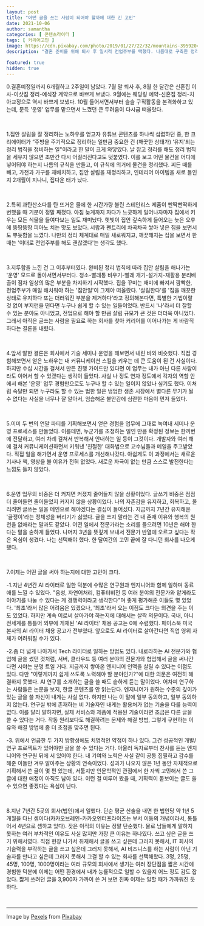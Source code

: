 ```yaml
---
layout: post
title: "어떤 글을 쓰는 사람이 되어야 할까에 대한 긴 고민"
date: 2021-10-06
author: samantha
categories: [ 콘텐츠라이터 ]
tags: [ 커리어고민 ]
image: https://cdn.pixabay.com/photo/2019/01/27/22/32/mountains-3959204_1280.jpg
description: "결혼 준비를 위해 퇴사 후 일시적 전업주부를 택했다. 나름대로 구축한 정리 시스템에 따라 신혼집을 꾸미는 재미에 맛 들이다, 본격적으로 매일같이 반복되는 집안일을 마주하니 먹먹해졌다. 역시 나는 내 가치를 인정받는 글쓰기를 해야겠다. 만 7년간 여러 종류의 글을 써왔다. 그럼 앞으로 어떤 글을 쓰는 사람이 되어야 할까? 고민이 깊다."

featured: true
hidden: true
---
```


0.결혼예정일까지 6개월하고 2주일이 남았다. 7월 말 퇴사 후, 8월 한 달간은 신혼집 이사-이삿짐 정리-예식장 계약으로 바쁘게 보냈다. 9월에는 웨딩링 예약-신혼집 정리-치아교정으로 역시 바쁘게 보냈다. 10월 들어서면서부터 슬슬 구직활동을 본격화하고 있는데, 문득 '운영' 업무를 맡으면서 느꼈던 큰 두려움이 다시금 떠올랐다.

<br/>

1.집안 살림을 잘 정리하는 노하우를 얻고자 유튜브 콘텐츠를 하나씩 섭렵하던 중, 한 크리에이터가 “주방을 주기적으로 정리하는 일만큼 중요한 건 (깨끗한 상태가) ‘유지’되는 정리 법칙을 정비하는 일"이라고 한 말이 크게 와닿았다. 날 잡고 정리를 해도 정리 법칙을 세우지 않으면 조만간 다시 어질러진다고도 덧붙였다. 이를 보고 어떤 물건을 어디에 넣어둬야 하는지 나름의 규칙을 만들고, 이 규칙에 의거에 물건을 정리했다. 찌든 때를 빼고, 가전과 가구를 재배치하고, 집안 살림을 재정리하고, 인테리어 아이템을 새로 들인 지 2개월이 지나니, 집다운 태가 났다.

<br/>

2.특히 과탄산소다를 탄 뜨거운 물에 한 시간가량 불린 스테인리스 제품이 빤딱빤딱하게 변했을 때 기분이 정말 째졌다. 아침 늦게까지 자다가 느긋하게 일어나자마자 집에서 키우는 모든 식물을 들여다보는 일도 재미났다. 햇빛이 집안 깊숙하게 들어오는 늦은 오후에 뚱땅뚱땅 피아노 치는 맛도 보았다. 서랍과 펜트리에 차곡차곡 쌓아 넣은 짐을 보면서도 뿌듯함을 느꼈다. 나만의 정리 체계대로 매일 새로워지고, 깨끗해지는 집을 보면서 한때는 '이대로 전업주부를 해도 괜찮겠다'는 생각도 했다.

<br/>

3.지루함을 느낀 건 그 이후부터였다. 완비된 정리 법칙에 따라 집안 살림을 해나가는 '운영' 모드로 돌아서면서부터다. 청소-빨래통 비우기-빨래 개기-설거지-재활용 분리배출이 점차 일상의 많은 부분을 차지하기 시작했다. 집을 꾸미는 재미에 빠져서 깜빡한, 전업주부가 매일 해치워야 하는 '집안일'이 그제야 떠올랐다. '살림한다'를 '집을 깨끗한 상태로 유지하다 또는 더러워진 부분을 제거하다'라고 정의해본다면, 특별한 기법이랄 것 없이 부지런을 떤다면 누구나 쉽게 할 수 있는 일들이었다. 반드시 '나'라서 더 잘할 수 있는 분야도 아니었고, 전업으로 해야 할 만큼 살림 규모가 큰 것은 더더욱 아니었다. 그래서 아직은 글쓰는 사람을 필요로 하는 회사를 찾아 커리어를 이어나가는 게 바람직하다는 결론을 내렸다.

<br/>

4.앞서 말한 결론은 회사에서 기술 세미나 운영을 해보면서 내린 바와 비슷했다. 직접 경험해보면서 얻은 노하우는 내 커뮤니케이션 스킬을 키우는 데 큰 도움이 된 건 사실이다. 하지만 수십 시간을 걸쳐서 만든 진행 가이드만 있다면 이 업무는 내가 아닌 다른 사람이라도 이어서 할 수 있겠다는 생각이 들었다. 사실 나 정도 연차 정도에서 각자의 역할 안에서 해본 '운영' 업무 경험만으로도 누구나 할 수 있는 일이지 않았나 싶기도 했다. 이처럼 숙달만 되면 누구라도 할 수 있는 법한 일은 냉엄한 생존 시장에서 별다른 무기가 될 수 없다는 사실을 너무나 잘 알아서, 엄습해온 불안감에 심란한 마음이 먼저 들었다.

<br/>

5.이미 두 번의 연말 파티를 기획해보면서 얻은 경험을 업무에 그대로 녹여내 세미나 운영 프로세스를 만들었다. 이를테면, 누군가를 초청하는 일인 만큼 확정된 정보는 한꺼번에 전달하고, 여러 차례 걸쳐서 반복해서 안내하는 일 등이 그것이다. 개발자와 여러 해에 걸쳐 커뮤니케이션하면서 키워낸 '친절한' 대화법으로 교수님들과 메일을 주고받았다. 직접 일을 해가면서 운영 프로세스를 개선해나갔다. 아쉽게도 이 과정에서는 새로운 기사나 책, 영상을 볼 이유가 전혀 없었다. 새로운 자극이 없는 만큼 스스로 발전한다는 느낌도 들지 않았다.

<br/>

6.운영 업무의 비중은 더 커지면 커졌지 줄어들지 않을 상황이었다. 글쓰기 비중은 점점 더 줄어들면 줄어들었지 커지지 않을 상황이었다. 나의 자존감을 유지하고, 회복하고, 올리려면 글쓰는 일을 메인으로 해야겠다는 결심이 들어섰다. 지금까지 7년간 유지해온 '글쟁이'라는 정체성을 버리기가 싫었다. 글을 쓰지 말라는 건 내 존재 이유와 행복의 원천을 없애라는 말과도 같았다. 어떤 일에서 전문가라는 소리를 들으려면 10년은 해야 한다는 말을 숱하게 들었다. 나머지 3년을 뜻깊게 보내서 전문가 반열에 오르고 싶다는 작은 욕심이 생겼다. 나는 선택해야 했다. 한 달여간의 고민 끝에 잘 다니던 회사를 나오게 됐다.

<br/>

7.이제는 어떤 글을 써야 하는지에 대한 고민이 크다.

-1.지난 4년간 AI 라이터로 일한 덕분에 수많은 연구원과 엔지니어와 함께 일하며 동료애를 느낄 수 있었다. "음성, 자연어처리, 컴퓨터비전 등 여러 분야의 전문가와 얕게라도 이야기를 나눌 수 있다는 게 경쟁력이라고 생각한다"며 좋게 평가해준 이들도 몇 있었다. '최초'라서 많은 어려움은 있겠으나, '최초'라서 오는 이점도 크다는 의견을 주는 이도 있었다. 하지만 계속 이로써 살아가야 하는지에 대해서는 살짝 의문이다. 국내, 아니 전세계를 통틀어 외부에 게재된 'AI 라이터' 채용 공고는 0에 수렴했다. 페이스북 미국 본사의 AI 라이터 채용 공고가 전부였다. 앞으로도 AI 라이터로 살아간다면 직업 영위 자체가 어려워질 수가 있다.

-2.좀 더 넓게 나아가서 Tech 라이터로 일하는 방법도 있다. 내로라하는 AI 전문가와 협업해 글을 썼던 것처럼, 서버, 클라우드 등 여러 분야의 전문가와 협업해서 글을 써나간다면 시야는 분명 트일 거다. 지금까지 쌓아온 엔지니어 인맥을 살릴 수 있다는 이점도 있다. 다만 "이렇게까지 쉽게 쓰도록 노력해야 할 분야인가?"에 대한 의문은 여전히 해결하지 못했다. AI 연구를 소개하는 글을 쓸 때도 숱하게 듣는 말이었다. 어차피 연구하는 사람들은 논문을 보지, 한글 콘텐츠를 안 읽는단다. 엔지니어가 원하는 수준의 깊이가 있는 글을 쓸 자신이 내게는 사실 없다. 하지만 나는 이 말에 일부 동의하고, 일부 동의하지 않는다. 연구실 밖에 존재하는 비 기술자인 내게는 활용처가 없는 기술을 다룰 능력이 없다. 이를 달리 말하자면, 실제 서비스와 제품에 적용된 기술이라면 조금은 다른 글을 쓸 수 있다는 거다. 작동 원리보다도 해결하려는 문제와 해결 방법, 그렇게 구현하는 이유와 해결 방법에 좀 더 초점을 맞추면 된다.

-3. 위에서 언급한 두 가지 방향성에도 치명적인 약점이 하나 있다. 그건 성공적인 개발/연구 프로젝트가 있어야만 글을 쓸 수 있다는 거다. 아울러 독자로부터 찬사를 듣는 엔지니어와 연구원 뒤에 서 있어야 한다. 내 기여와 노력은 사실 같이 공동 집필하고 감수를 해준 이들만 겨우 알아주는 상황의 연속이었다. 성과가 나오지 않은 1년 동안 자체적으로 기획해서 쓴 글이 몇 편 있는데, 서툴지만 인문학적인 관점에서 한 자씩 고민해서 쓴 그 글에 대한 애정이 아직도 남아 있다. 이런 걸 미루어 봤을 때, 기획력이 돋보이는 글도 쓸 수 있으면 좋겠다는 욕심이 난다.

<br/>

8.지난 7년간 5곳의 회사(법인)에서 일했다. 단순 평균 산술을 내면 한 법인당 약 1년 5개월을 다닌 셈이다(카카오브레인-카카오엔터프라이즈는 부서 이동의 개념이라서, 통틀어서 4년으로 셈하고 있다). 잦은 이직의 이유는 정말 단순했다. 물로 남들에게 말하지 못하는 여러 부차적인 이유도 사실 많지만 가장 큰 이유는 하나였다. 쓰고 싶은 글을 쓰기 위해서였다. 직접 현장 나가서 취재해서 글을 쓰고 싶은데 그러지 못해서, IT 회사의 기술력을 부각하는 글을 쓰고 싶은데 그러지 못해서, AI 비즈니스를 하는 사람이 아닌 기술자를 만나고 싶은데 그러지 못해서 그걸 할 수 있는 회사를 선택해왔다. 3명, 25명, 45명, 100명, 1000명이라는 여러 규모의 회사에서 생기는 여러 장단점을 짧은 시간에 경험한 덕분에 이제는 어떤 환경에서 내가 능률적으로 일할 수 있을지 어느 정도 감도 잡았다. 짧게 쓰려던 글을 3,900자 가까이 쓴 거 보면 진짜 이제는 일할 때가 가까워진 듯하다.

<br/>

-----------

Image by [Pexels](https://pixabay.com/users/11417994-11417994/?utm_source=link-attribution&utm_medium=referral&utm_campaign=image&utm_content=3959204) from [Pixabay](https://pixabay.com/?utm_source=link-attribution&utm_medium=referral&utm_campaign=image&utm_content=3959204)
